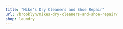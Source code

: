 ```yaml
---
title: "Mike's Dry Cleaners and Shoe Repair"
url: /brooklyn/mikes-dry-cleaners-and-shoe-repair/
shop: laundry
---
```

